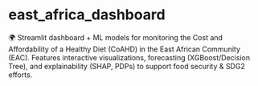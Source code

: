 # east_africa_dashboard
🌍 Streamlit dashboard + ML models for monitoring the Cost and Affordability of a Healthy Diet (CoAHD) in the East African Community (EAC). Features interactive visualizations, forecasting (XGBoost/Decision Tree), and explainability (SHAP, PDPs) to support food security &amp; SDG2 efforts.
